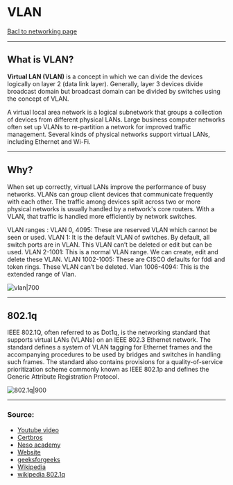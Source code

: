 # VLAN
[Bacl to networking page](../index.md)
- --
## What is VLAN?
**Virtual LAN (VLAN)** is a concept in which we can divide the devices logically on layer 2 (data link layer). Generally, layer 3 devices divide broadcast domain but broadcast domain can be divided by switches using the concept of VLAN.

A virtual local area network is a logical subnetwork that groups a collection of devices from different physical LANs. Large business computer networks often set up VLANs to re-partition a network for improved traffic management. Several kinds of physical networks support virtual LANs, including Ethernet and Wi-Fi.
- --
## Why?
When set up correctly, virtual LANs improve the performance of busy networks. VLANs can group client devices that communicate frequently with each other. The traffic among devices split across two or more physical networks is usually handled by a network's core routers. With a VLAN, that traffic is handled more efficiently by network switches.

VLAN ranges :
VLAN 0, 4095: These are reserved VLAN which cannot be seen or used.
VLAN 1: It is the default VLAN of switches. By default, all switch ports are in VLAN. This VLAN can’t be deleted or edit but can be used.
VLAN 2-1001: This is a normal VLAN range. We can create, edit and delete these VLAN.
VLAN 1002-1005: These are CISCO defaults for fddi and token rings. These VLAN can’t be deleted.
Vlan 1006-4094: This is the extended range of Vlan.

![vlan|700](https://cyberhoot.com/wp-content/uploads/2020/01/Image12005.gif)
- --
## 802.1q
IEEE 802.1Q, often referred to as Dot1q, is the networking standard that supports virtual LANs (VLANs) on an IEEE 802.3 Ethernet network. The standard defines a system of VLAN tagging for Ethernet frames and the accompanying procedures to be used by bridges and switches in handling such frames. The standard also contains provisions for a quality-of-service prioritization scheme commonly known as IEEE 802.1p and defines the Generic Attribute Registration Protocol.

![802.1q|900](https://upload.wikimedia.org/wikipedia/commons/thumb/0/0e/Ethernet_802.1Q_Insert.svg/1328px-Ethernet_802.1Q_Insert.svg.png)
- --
### Source:
- [Youtube video](https://youtu.be/jC6MJTh9fRE)
- [Certbros](https://youtu.be/A9lMH0ye1HU)
- [Neso academy](https://youtu.be/ez24W5oTU3U)
- [Website](https://www.lifewire.com/virtual-local-area-network-817357)
- [geeksforgeeks](https://www.geeksforgeeks.org/virtual-lan-vlan/)
- [Wikipedia](https://en.wikipedia.org/wiki/Virtual_LAN)
- [wikipedia 802.1q](https://en.wikipedia.org/wiki/IEEE_802.1Q)